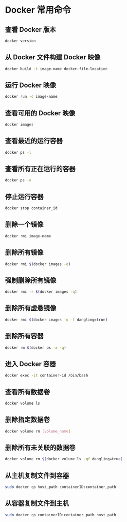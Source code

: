 #  Docker 常用命令
## 查看 Docker 版本
```sh
docker version
```
## 从 Docker 文件构建 Docker 映像
```sh
docker build -t image-name docker-file-location
```
## 运行 Docker 映像
```sh
docker run -d image-name
```
## 查看可用的 Docker 映像
```sh
docker images
```
## 查看最近的运行容器
```sh
docker ps -l
```
## 查看所有正在运行的容器
```sh
docker ps -a
```
## 停止运行容器
```sh
docker stop container_id
```
## 删除一个镜像
```sh
docker rmi image-name
```
## 删除所有镜像
```sh
docker rmi $(docker images -q)
```
## 强制删除所有镜像
```sh
docker rmi -r $(docker images -q)
```
## 删除所有虚悬镜像
```sh
docker rmi $(docker images -q -f dangling=true)
```
## 删除所有容器
```sh
docker rm $(docker ps -a -q)
```
## 进入 Docker 容器
```sh
docker exec -it container-id /bin/bash
```
## 查看所有数据卷
```sh
docker volume ls
```
## 删除指定数据卷
```sh
docker volume rm [volume_name]
```
## 删除所有未关联的数据卷
```sh
docker volume rm $(docker volume ls -qf dangling=true)
```
## 从主机复制文件到容器
```sh
sudo docker cp host_path containerID:container_path
```
## 从容器复制文件到主机
```sh
sudo docker cp containerID:container_path host_path
```
